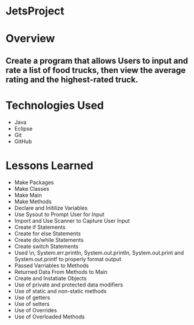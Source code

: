 # JetsProject


# Overview
## Create a program that allows Users to input and rate a list of food trucks, then view the average rating and the highest-rated truck.

# Technologies Used

- Java
- Eclipse
- Git
- GitHub

# Lessons Learned

- Make Packages
- Make Classes
- Make Main
- Make Methods
- Declare and Initilize Variables
- Use Sysout to Prompt User for Input
- Import and Use Scanner to Capture User Input
- Create if Statements
- Create for else Statements
- Create do/while Statements
- Create switch Statements
- Used \n, System.err.println, System.out.println, System.out.print and System.out.printf to properly format output
- Passed Varriables to Methods
- Returned Data From Methods to Main
- Create and Instatiate Objects
- Use of private and protected data modifiers
- Use of static and non-static methods
- Use of getters
- Use of setters
- Use of Overrides
- Use of Overloaded Methods
